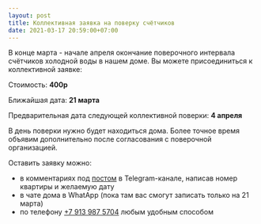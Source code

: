 ```yaml
---
layout: post
title: Коллективная заявка на поверку счётчиков
date: 2021-03-17 20:59:00+07:00
---
```


В конце марта - начале апреля окончание поверочного интервала счётчиков холодной воды  в нашем доме.
Вы можете присоединиться к коллективной заявке:

Стоимость: **400р**

Ближайшая дата: **21 марта**

Предварительная дата следующей коллективной поверки: **4 апреля**

В день поверки нужно будет находиться дома. Более точное время объявим дополнительно после согласования с поверочной организацией.

Оставить заявку можно:
* в комментариях под [постом](https://t.me/leskova29/26) в Telegram-канале, написав номер квартиры и желаемую дату
* в чате дома в WhatApp (пока там вас смогут записать только на 21 марта)
* по телефону [+7 913 987 5704](tel:+79139875704) любым удобным способом


